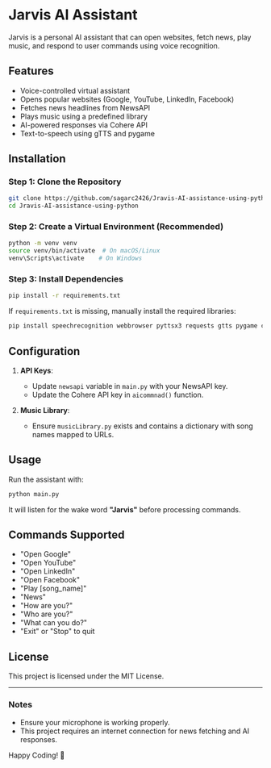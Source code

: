 # Jarvis AI Assistant

Jarvis is a personal AI assistant that can open websites, fetch news, play music, and respond to user commands using voice recognition.

## Features
- Voice-controlled virtual assistant
- Opens popular websites (Google, YouTube, LinkedIn, Facebook)
- Fetches news headlines from NewsAPI
- Plays music using a predefined library
- AI-powered responses via Cohere API
- Text-to-speech using gTTS and pygame

## Installation

### **Step 1: Clone the Repository**
```sh
git clone https://github.com/sagarc2426/Jravis-AI-assistance-using-python.git
cd Jravis-AI-assistance-using-python
```

### **Step 2: Create a Virtual Environment (Recommended)**
```sh
python -m venv venv
source venv/bin/activate  # On macOS/Linux
venv\Scripts\activate    # On Windows
```

### **Step 3: Install Dependencies**
```sh
pip install -r requirements.txt
```

If `requirements.txt` is missing, manually install the required libraries:
```sh
pip install speechrecognition webbrowser pyttsx3 requests gtts pygame cohere
```

## Configuration
1. **API Keys**:
   - Update `newsapi` variable in `main.py` with your NewsAPI key.
   - Update the Cohere API key in `aicommnad()` function.

2. **Music Library**:
   - Ensure `musicLibrary.py` exists and contains a dictionary with song names mapped to URLs.

## Usage
Run the assistant with:
```sh
python main.py
```
It will listen for the wake word **"Jarvis"** before processing commands.

## Commands Supported
- "Open Google"
- "Open YouTube"
- "Open LinkedIn"
- "Open Facebook"
- "Play [song_name]"
- "News"
- "How are you?"
- "Who are you?"
- "What can you do?"
- "Exit" or "Stop" to quit

## License
This project is licensed under the MIT License.

---

### Notes
- Ensure your microphone is working properly.
- This project requires an internet connection for news fetching and AI responses.

Happy Coding! 🚀

